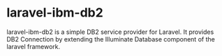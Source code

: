 # laravel-ibm-db2
laravel-ibm-db2 is a simple DB2 service provider for Laravel. It provides DB2 Connection by extending the Illuminate Database component of the laravel framework.
